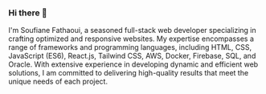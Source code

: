 ### Hi there 👋
I'm Soufiane Fathaoui, a seasoned full-stack web developer specializing in crafting optimized and responsive websites. My expertise encompasses a range of frameworks and programming languages, including HTML, CSS, JavaScript (ES6), React.js, Tailwind CSS, AWS, Docker, Firebase, SQL, and Oracle. With extensive experience in developing dynamic and efficient web solutions, I am committed to delivering high-quality results that meet the unique needs of each project.
